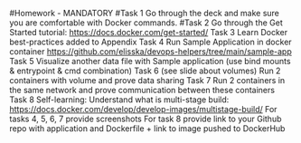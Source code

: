 #Homework - MANDATORY
#Task 1
Go through the deck and make sure you are comfortable with Docker commands.
#Task 2
Go through the Get Started tutorial: https://docs.docker.com/get-started/
Task 3
Learn Docker best-practices added to Appendix
Task 4
Run Sample Application in docker container https://github.com/elisska/devops-helpers/tree/main/sample-app
Task 5
Visualize another data file with Sample application (use bind mounts & entrypoint & cmd combination)
Task 6 (see slide about volumes)
Run 2 containers with volume and prove data sharing
Task 7
Run 2 containers in the same network and prove communication between these containers
Task 8
Self-learning: Understand what is multi-stage build: https://docs.docker.com/develop/develop-images/multistage-build/
For tasks 4, 5, 6, 7 provide screenshots
For task 8 provide link to your Github repo with application and Dockerfile + link to image pushed to DockerHub   
